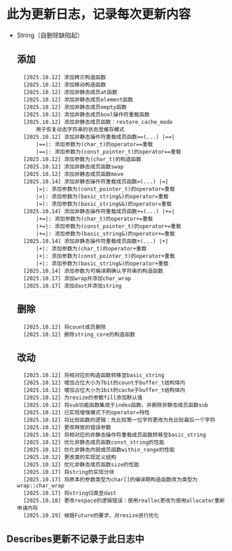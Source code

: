 # 此为更新日志，记录每次更新内容
- String（自删除缺陷起）
    ## 添加
        [2025.10.12] 添加拷贝构造函数
        [2025.10.12] 添加移动构造函数
        [2025.10.12] 添加非静态成员at函数
        [2025.10.12] 添加非静态成员element函数
        [2025.10.12] 添加非静态成员empty函数
        [2025.10.12] 添加非静态成员bool操作符重载函数
        [2025.10.12] 添加非静态成员函数：restore_cache_mode
            用于恢复动态字符串的状态至缓存模式
        [2025.10.12] 添加非静态操作符重载成员函数==(...) |==|
            |==|: 添加参数为(char_t)的operator==重载
            |==|: 添加参数为(const_pointer_t)的operator==重载
        [2025.10.12] 添加参数为(char_t)的构造函数
        [2025.10.12] 添加非静态成员函数swap
        [2025.10.12] 添加非静态成员函数move
        [2025.10.14] 添加非静态操作符重载成员函数=(...) |=|
            |=|: 添加参数为(const_pointer_t)的operator=重载
            |=|: 添加参数为(basic_string&)的operator=重载
            |=|: 添加参数为(basic_string&&)的operator=重载
        [2025.10.14] 添加非静态操作符重载成员函数+=(...) |+=|
            |+=|: 添加参数为(char_t)的operator+=重载
            |+=|: 添加参数为(const_pointer_t)的operator+=重载
            |+=|: 添加参数为(basic_string&)的operator+=重载
        [2025.10.14] 添加非静态操作符重载成员函数+(...) |+|
            |+|: 添加参数为(char_t)的operator+重载
            |+|: 添加参数为(const_pointer_t)的operator+重载
            |+|: 添加参数为(basic_string&)的operator+重载
        [2025.10.14] 添加参数为可编译期确认字符串的构造函数
        [2025.10.17] 添加wrap并添加char_wrap
        [2025.10.17] 添加dast并添加string
    ## 删除
        [2025.10.12] 将count成员删除
        [2025.10.12] 删除string_core的构造函数
    ## 改动
        [2025.10.12] 将相对应的构造函数转移至basic_string
        [2025.10.12] 增加占位大小为7bit的count于buffer_t结构体内
        [2025.10.12] 增加占位大小为1bit的cache于buffer_t结构体内
        [2025.10.12] 为resize的参数fill添加默认值
        [2025.10.12] 将sub功能函数集成于index函数，并删除非静态成员函数sub
        [2025.10.12] 已实现增强模式下的operator=特性
        [2025.10.12] 将比较函数的逻辑：先比较第一位字符更改为先比较最后一个字符
        [2025.10.12] 更改释放的错误参数
        [2025.10.12] 将相对应的非静态操作符重载成员函数转移至basic_string
        [2025.10.12] 优化非静态成员函数const_string的性能
        [2025.10.12] 优化非静态内部成员函数within_range的性能
        [2025.10.12] 更改类的实现定义结构
        [2025.10.12] 优化非静态成员函数size的性能
        [2025.10.17] 将string的实现分块
        [2025.10.17] 将原本的参数类型为char[]的编译期构造函数改为类型为wrap::char_wrap
        [2025.10.17] 将string归类至dast
        [2025.10.18] 更改respace的逻辑错误：使用realloc更改为使用allocator重新申请内存
        [2025.10.19] 根据Future的要求，对resize进行优化

## Describes更新不记录于此日志中